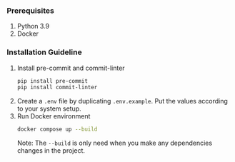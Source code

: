 ### Prerequisites
1. Python 3.9
2. Docker

### Installation Guideline
1. Install pre-commit and commit-linter
   ```sh
   pip install pre-commit
   pip install commit-linter
   ```
2. Create a `.env` file by duplicating `.env.example`. Put the values according to your system setup.
3. Run Docker environment
   ```sh
   docker compose up --build
   ```
   Note: The `--build` is only need when you make  any dependencies changes in the project.
